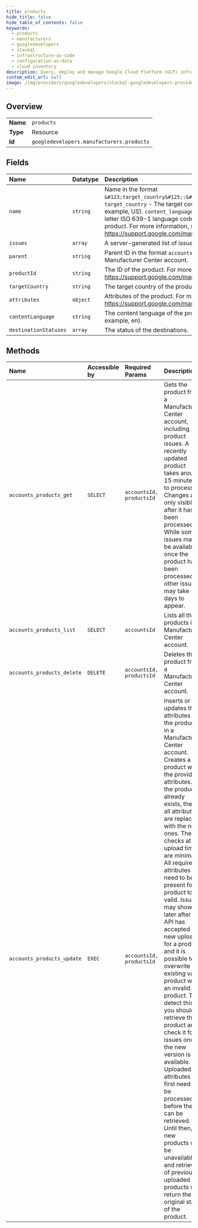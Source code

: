 ```yaml
---
title: products
hide_title: false
hide_table_of_contents: false
keywords:
  - products
  - manufacturers
  - googledevelopers    
  - stackql
  - infrastructure-as-code
  - configuration-as-data
  - cloud inventory
description: Query, deploy and manage Google Cloud Platform (GCP) infrastructure and resources using SQL
custom_edit_url: null
image: /img/providers/googledevelopers/stackql-googledevelopers-provider-featured-image.png
---
```

  
    

## Overview
<table><tbody>
<tr><td><b>Name</b></td><td><code>products</code></td></tr>
<tr><td><b>Type</b></td><td>Resource</td></tr>
<tr><td><b>Id</b></td><td><code>googledevelopers.manufacturers.products</code></td></tr>
</tbody></table>

## Fields
| Name | Datatype | Description |
|:-----|:---------|:------------|
| `name` | `string` | Name in the format `&#123;target_country&#125;:&#123;content_language&#125;:&#123;product_id&#125;`. `target_country` - The target country of the product as a CLDR territory code (for example, US). `content_language` - The content language of the product as a two-letter ISO 639-1 language code (for example, en). `product_id` - The ID of the product. For more information, see https://support.google.com/manufacturers/answer/6124116#id. |
| `issues` | `array` | A server-generated list of issues associated with the product. |
| `parent` | `string` | Parent ID in the format `accounts/&#123;account_id&#125;`. `account_id` - The ID of the Manufacturer Center account. |
| `productId` | `string` | The ID of the product. For more information, see https://support.google.com/manufacturers/answer/6124116#id. |
| `targetCountry` | `string` | The target country of the product as a CLDR territory code (for example, US). |
| `attributes` | `object` | Attributes of the product. For more information, see https://support.google.com/manufacturers/answer/6124116. |
| `contentLanguage` | `string` | The content language of the product as a two-letter ISO 639-1 language code (for example, en). |
| `destinationStatuses` | `array` | The status of the destinations. |
## Methods
| Name | Accessible by | Required Params | Description |
|:-----|:--------------|:----------------|:------------|
| `accounts_products_get` | `SELECT` | `accountsId, productsId` | Gets the product from a Manufacturer Center account, including product issues. A recently updated product takes around 15 minutes to process. Changes are only visible after it has been processed. While some issues may be available once the product has been processed, other issues may take days to appear. |
| `accounts_products_list` | `SELECT` | `accountsId` | Lists all the products in a Manufacturer Center account. |
| `accounts_products_delete` | `DELETE` | `accountsId, productsId` | Deletes the product from a Manufacturer Center account. |
| `accounts_products_update` | `EXEC` | `accountsId, productsId` | Inserts or updates the attributes of the product in a Manufacturer Center account. Creates a product with the provided attributes. If the product already exists, then all attributes are replaced with the new ones. The checks at upload time are minimal. All required attributes need to be present for a product to be valid. Issues may show up later after the API has accepted a new upload for a product and it is possible to overwrite an existing valid product with an invalid product. To detect this, you should retrieve the product and check it for issues once the new version is available. Uploaded attributes first need to be processed before they can be retrieved. Until then, new products will be unavailable, and retrieval of previously uploaded products will return the original state of the product. |
